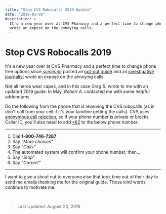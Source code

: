 ```yaml
---
title: "Stop CVS Robocalls 2019 Update"
date: "2019-01-09"
description: >
  It's a new year over at CVS Pharmacy and a perfect time to change phone tree options since I posted an opt-out guide and an investigative journalist
  wrote an exposé on the annoying calls.
---
```


# Stop CVS Robocalls 2019
It's a new year over at CVS Pharmacy and a perfect time to change phone tree
options since <em><abbr title="me">someone</abbr></em> posted an [opt-out guide](/posts/2017-08-10-stop-cvs-robo) and an 
[investigative journalist](https://abc13.com/news/abc13-gets-cvs-automated-prescription-calls-to-stop/1776140/) wrote an exposé on the annoying calls.

Not all heros wear capes, and in this case <em>Greg S.</em> wrote to me with an
updated 2019 guide. In May, <em>Robert A.</em> contacted me with some helpful addendums.

Do the following from the phone that is receiving the CVS robocalls (as in don't call from your cell if it's your landline getting the calls). CVS uses 
[anonymous call rejection](https://en.wikipedia.org/wiki/Anonymous_call_rejection), so if your phone number is private or blocks Caller ID, you'll also 
need to add [*82](https://en.wikipedia.org/wiki/*82) to the below phone number:

---

<ol>
  <li>Dial <strong>1-800-746-7287</strong>
  <li>Say <em>"More choices"</em>
  <li>Say <em>"Calls"</em>
  <li>The automated system will confirm your phone number, then...
  <li>Say <em>"Stop"</em>
  <li>Say <em>"Correct"</em>
</ol>

---

I want to give a shout out to everyone else that took time out of their day to send me emails thanking me for the original guide. Those kind words continue 
to motivate me.

<br>

> Last Updated: August 20, 2019
